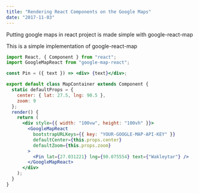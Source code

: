 ```yaml
---
title: "Rendering React Components on the Google Maps"
date: "2017-11-03"
---
```


Putting google maps in react project is made simple with google-react-map

This is a simple implementation of google-react-map

```jsx
import React, { Component } from "react";
import GoogleMapReact from "google-map-react";

const Pin = ({ text }) => <div> {text}</div>;

export default class MapContainer extends Component {
  static defaultProps = {
    center: { lat: 27.5, lng: 90.5 },
    zoom: 9
  };
  render() {
    return (
      <div style={{ width: "100vw", height: "100vh" }}>
        <GoogleMapReact
          bootstrapURLKeys={{ key: "YOUR-GOOGLE-MAP-API-KEY" }}
          defaultCenter={this.props.center}
          defaultZoom={this.props.zoom}
        >
          <Pin lat={27.031221} lng={90.075554} text={"Wakleytar"} />
        </GoogleMapReact>
      </div>
    );
  }
}
```

